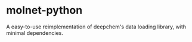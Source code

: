 # molnet-python
A easy-to-use reimplementation of deepchem's data loading library, with minimal dependencies.
